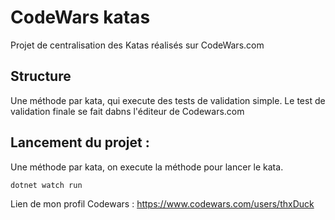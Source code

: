 # CodeWars katas

Projet de centralisation des Katas réalisés sur CodeWars.com


## Structure
Une méthode par kata, qui execute des tests de validation simple. 
Le test de validation finale se fait dabns l'éditeur de Codewars.com

## Lancement du projet :
Une méthode par kata, on execute la méthode pour lancer le kata.
```shell
dotnet watch run
```

Lien de mon profil Codewars : https://www.codewars.com/users/thxDuck


